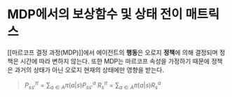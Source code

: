 # MDP에서의 보상함수 및 상태 전이 매트릭스
[[마르코프 결정 과정(MDP)]]에서 에이전트의 **행동**은 오로지 **정책**에 의해 결정되며 정책은 시간에 따라 변하지 않는다. 또한 MDP는 마르코프 속성을 가정하기 때문에 정책은 과거의 상태가 아닌 오로지 현재의 상태에만 영향을 받는다.

>$P^\pi_{ss'} = \sum_{a \in A}\pi(a | s)P^a_{ss'}$ 
>$R^\pi_{s} = \sum_{a \in A}\pi(a | s)R^a_s$